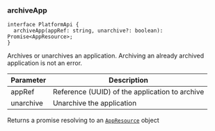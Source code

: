 ### archiveApp

```tsx
interface PlatformApi {
  archiveApp(appRef: string, unarchive?: boolean): Promise<AppResource>;
}
```

Archives or unarchives an application. Archiving an already archived application is not an error.

| Parameter | Description                                    |
| --------- | ---------------------------------------------- |
| appRef    | Reference (UUID) of the application to archive |
| unarchive | Unarchive the application                      |

Returns a promise resolving to an [`AppResource`](#appresource) object
